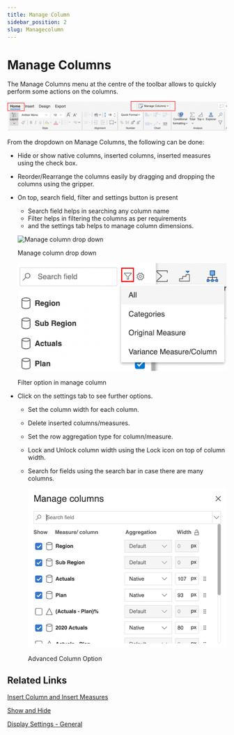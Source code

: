 ```yaml
---
title: Manage Column
sidebar_position: 2
slug: Managecolumn
---
```


# Manage Columns

The Manage Columns menu at the centre of the toolbar allows to quickly perform some actions on the columns. 

![Untitled](/img/build/Manage/image1.png)

From the dropdown on Manage Columns, the following can be done:

- Hide or show native columns, inserted columns, inserted measures using the check box.
- Reorder/Rearrange the columns easily by dragging and dropping the columns using the gripper.
- On top, search field, filter and settings button is present
    - Search field helps in searching any column name
    - Filter helps in filtering the columns as per requirements
    - and the settings tab helps to manage column dimensions.
    
    ![Manage column drop down](https://matrix-docs-dev.inforiver.com/build/Managecolumn)
    
    Manage column drop down
    
    ![Filter option in manage column ](/img/build/Manage/image3.png)

    Filter option in manage column 
    
- Click on the settings tab to see further options.
    - Set the column width for each column.
    - Delete inserted columns/measures.
    - Set the row aggregation type for column/measure.
    - Lock and Unlock column width using the Lock icon on top of column width.
    - Search for fields using the search bar in case there are many columns.
        
        ![Advanced Column Option](/img/build/Manage/image4.png)
        
        Advanced Column Option
        

## Related Links

[Insert Column and Insert Measures](https://www.notion.so/Insert-Column-and-Insert-Measures-948011bb350c4204a910daf173e0f498)

[](https://www.notion.so/bc6aae5e44374d78aa5d0a5c81844c72)

[Show and Hide](https://matrix-docs-dev.inforiver.com/build/showandhide)

[Display Settings - General](https://matrix-docs-dev.inforiver.com/settings/display-settings---general/)
